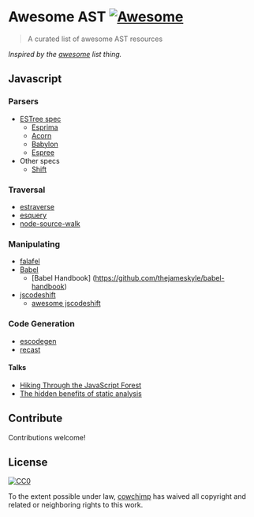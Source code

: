 # Awesome AST [![Awesome](https://cdn.rawgit.com/sindresorhus/awesome/d7305f38d29fed78fa85652e3a63e154dd8e8829/media/badge.svg)](https://github.com/sindresorhus/awesome)

> A curated list of awesome AST resources

*Inspired by the [awesome](https://github.com/sindresorhus/awesome) list thing.*

## Javascript

### Parsers

- [ESTree spec](https://github.com/estree/estree)
  - [Esprima](https://github.com/jquery/esprima)
  - [Acorn](https://github.com/ternjs/acorn)
  - [Babylon](https://github.com/babel/babylon)
  - [Espree](https://github.com/eslint/espree)
- Other specs
  - [Shift](https://github.com/shapesecurity/shift-parser-js)

### Traversal

- [estraverse](https://github.com/estools/estraverse)
- [esquery](https://github.com/estools/esquery)
- [node-source-walk](https://github.com/mrjoelkemp/node-source-walk)

### Manipulating

- [falafel](https://github.com/substack/node-falafel)
- [Babel](https://github.com/babel/babel)
  - [Babel Handbook] (https://github.com/thejameskyle/babel-handbook)
- [jscodeshift](https://github.com/facebook/jscodeshift)
  - [awesome jscodeshift](https://github.com/sejoker/awesome-jscodeshift)

### Code Generation

- [escodegen](https://github.com/estools/escodegen)
- [recast](https://github.com/benjamn/recast)

#### Talks

- [Hiking Through the JavaScript Forest](https://channel9.msdn.com/Blogs/seattlejs/2016-01-14-02)
- [The hidden benefits of static analysis](https://www.youtube.com/watch?v=3ZqTvexCtZM)

## Contribute

Contributions welcome!

## License

[![CC0](http://i.creativecommons.org/p/zero/1.0/88x31.png)](http://creativecommons.org/publicdomain/zero/1.0/)

To the extent possible under law, [cowchimp](https://github.com/cowchimp) has waived all copyright and related or neighboring rights to this work.
